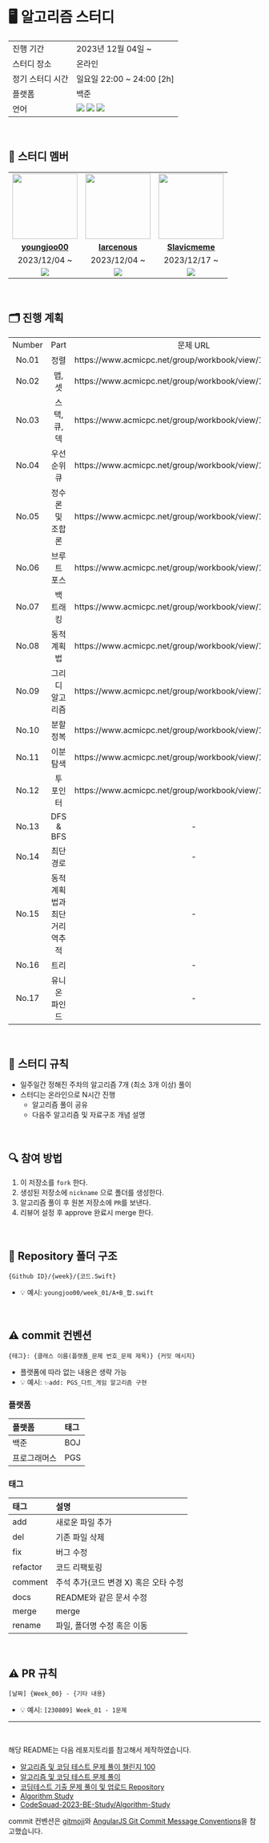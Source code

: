 # 🖥 알고리즘 스터디


<table>
  <tr>
    <td>진행 기간</td>
    <td>2023년 12월 04일 ~</td>
  </tr>
  <tr>
    <td>스터디 장소</td>
    <td>온라인</td>
  </tr>
  <tr>
    <td>정기 스터디 시간</td>
    <td>일요일 22:00 ~ 24:00 [2h]
  </tr>
  <tr>
    <td>플랫폼</td>
    <td>백준</td>
  </tr>
  <tr>
    <td>언어</td>
    <td><img src="https://img.shields.io/badge/swift-F54A2A?style=for-the-badge&logo=swift&logoColor=white">
        <img src="https://img.shields.io/badge/Python-3776AB?style=for-the-badge&logo=python&logoColor=white">
        <img src="https://img.shields.io/badge/Java-007396?style=for-the-badge&logo=OpenJDK&logoColor=white"/>
    </td>
  </tr>
</table>

<br/>

## 🤖 스터디 멤버

<table>
 <tr>
    <td align="center"><a href="https://github.com/youngjoo00"><img src="https://avatars.githubusercontent.com/youngjoo00" width="130px;" alt=""></a></td>
    <td align="center"><a href="https://github.com/larcenous"><img src="https://avatars.githubusercontent.com/larcenous" width="130px;"alt=""></a></td>
   <td align="center"><a href="https://github.com/Slavicmeme"><img src="https://avatars.githubusercontent.com/Slavicmeme" width="130px;"alt=""></a></td>
  </tr>
  <tr>
    <td align="center"><a href="https://github.com/youngjoo00"><b>youngjoo00</b></a></td>
    <td align="center"><a href="https://github.com/larcenous"><b>larcenous</b></a></td>
    <td align="center"><a href="https://github.com/Slavicmeme"><b>Slavicmeme</b></a></td>
  </tr>
    <tr>
    <td align="center">2023/12/04 ~ </a></td>
    <td align="center">2023/12/04 ~ </a></td>
    <td align="center">2023/12/17 ~ </a></td>
  </tr>
  <tr> 
    <td align="center"><img src="https://img.shields.io/badge/swift-F54A2A?style=for-the-badge&logo=swift&logoColor=white"></td>
    <td align="center"><img src="https://img.shields.io/badge/Python-3776AB?style=for-the-badge&logo=python&logoColor=white"><br/>
    <td align="center"><img src="https://img.shields.io/badge/Java-007396?style=for-the-badge&logo=OpenJDK&logoColor=white"><br/>
  </tr> 
</table>

<br/>

## 🗂️ 진행 계획
<table>
   <tr>
    <td align="center">Number</a></td>
    <td align="center">Part</td>
    <td align="center">문제 URL</td>
  </tr>
 <tr>
    <td align="center">No.01</a></td>
    <td align="center">정렬</td>
    <td align="center">https://www.acmicpc.net/group/workbook/view/19349/64250</td>
  </tr>
   <tr>
    <td align="center">No.02</a></td>
    <td align="center">맵, 셋</td>
    <td align="center">https://www.acmicpc.net/group/workbook/view/19349/64494</td>
  </tr>
   <tr>
    <td align="center">No.03</a></td>
    <td align="center">스택, 큐, 덱</td> 
    <td align="center">https://www.acmicpc.net/group/workbook/view/19349/64680</td>
  </tr>
   <tr>
    <td align="center">No.04</a></td>
    <td align="center">우선순위 큐</td>
    <td align="center">https://www.acmicpc.net/group/workbook/view/19349/64892</td>
  </tr>
   <tr>
    <td align="center">No.05</a></td>
    <td align="center">정수론 및 조합론</td>
    <td align="center">https://www.acmicpc.net/group/workbook/view/19349/65008</td>
  </tr>
   <tr>
    <td align="center">No.06</a></td>
    <td align="center">브루트 포스</td>
    <td align="center">https://www.acmicpc.net/group/workbook/view/19349/65228</td>
  </tr>
   <tr>
    <td align="center">No.07</a></td>
    <td align="center">백 트래킹</td>
    <td align="center">https://www.acmicpc.net/group/workbook/view/19349/65458</td>
  </tr>
   <tr>
    <td align="center">No.08</a></td>
    <td align="center">동적 계획법</td>
    <td align="center">https://www.acmicpc.net/group/workbook/view/19349/65740</td>
  </tr>
     <tr>
    <td align="center">No.09</a></td>
    <td align="center">그리디 알고리즘</td>
    <td align="center">https://www.acmicpc.net/group/workbook/view/19349/65993</td>
  </tr>
     <tr>
    <td align="center">No.10</a></td>
    <td align="center">분할 정복</td>
    <td align="center">https://www.acmicpc.net/group/workbook/view/19349/66244</td>
  </tr>
     <tr>
    <td align="center">No.11</a></td>
    <td align="center">이분 탐색</td>
    <td align="center">https://www.acmicpc.net/group/workbook/view/19349/66682</td>
  </tr>
     <tr>
    <td align="center">No.12</a></td>
    <td align="center">투 포인터</td>
    <td align="center">https://www.acmicpc.net/group/workbook/view/19349/66911</td>
  </tr>
     <tr>
    <td align="center">No.13</a></td>
    <td align="center">DFS & BFS</td>
    <td align="center">-</td>
  </tr>
     <tr>
    <td align="center">No.14</a></td>
    <td align="center">최단 경로</td>
    <td align="center">-</td>
  </tr>
     <tr>
    <td align="center">No.15</a></td>
    <td align="center">동적 계획법과 최단 거리 역추적</td>
    <td align="center">-</td>
  </tr>
     <tr>
    <td align="center">No.16</a></td>
    <td align="center">트리</td>
    <td align="center">-</td>
  </tr>
     <tr>
    <td align="center">No.17</a></td>
    <td align="center">유니온 파인드</td>
    <td align="center">-</td>
  </tr>

  
</table>
<br/>

## 📌 스터디 규칙
- 일주일간 정해진 주차의 알고리즘 7개 (최소 3개 이상) 풀이
- 스터디는 온라인으로 N시간 진행
  - 알고리즘 풀이 공유
  - 다음주 알고리즘 및 자료구조 개념 설명
  
<br/>

## 🔍 참여 방법
1. 이 저장소를 `fork` 한다.
2. 생성된 저장소에 `nickname` 으로 폴더를 생성한다.
3. 알고리즘 풀이 후 원본 저장소에 `PR`를 보낸다.
4. 리뷰어 설정 후 approve 완료시 merge 한다.
<br/>

## 📁 Repository 폴더 구조
```
{Github ID}/{week}/{코드.Swift}
```

- 💡 예시: `youngjoo00/week_01/A+B_합.swift`

<br/>

## ⚠️ commit 컨벤션

```
{태그}: {클래스 이름(플랫폼_문제 번호_문제 제목)} {커밋 메시지}
```

- 플랫폼에 따라 없는 내용은 생략 가능
- 💡 예시: `✨add: PGS_다트_게임 알고리즘 구현`

### 플랫폼

| 플랫폼    | 태그  |
|:-------|:----|
| 백준     | BOJ |
| 프로그래머스 | PGS |

### 태그

| 태그       | 설명                      |
|:---------|:------------------------|
| add     | 새로운 파일 추가               |
| del     | 기존 파일 삭제               |
| fix      | 버그 수정                   |
| refactor | 코드 리팩토링                 |
| comment  | 주석 추가(코드 변경 X) 혹은 오타 수정 |
| docs     | README와 같은 문서 수정        |
| merge    | merge                   |
| rename   | 파일, 폴더명 수정 혹은 이동        |


<br/>

## ⚠️ PR 규칙

```
[날짜] {Week_00} - {기타 내용}
```

- 💡 예시: `[230809] Week_01 - 1문제`

---

<br/>

해당 README는 다음 레포지토리를 참고해서 제작하였습니다.

- [알고리즘 및 코딩 테스트 문제 풀이 챌린지 100](https://github.com/ellynhan/challenge100-codingtest-study)
- [알고리즘 및 코딩 테스트 문제 풀이](https://github.com/Seongho0503/Algo_Study)
- [코딩테스트 기출 문제 풀이 및 업로드 Repository](https://github.com/CodeTest-StudyGroup/Code-Test-Study)
- [Algorithm Study](https://github.com/b1urrrr/Algorithm-Study)
- [CodeSquad-2023-BE-Study/Algorithm-Study](https://github.com/CodeSquad-2023-BE-Study/Algorithm-Study)

commit 컨벤션은 [gitmoji](https://gitmoji.dev/)와 [AngularJS Git Commit Message Conventions](https://gist.github.com/stephenparish/9941e89d80e2bc58a153)을 참고했습니다.
